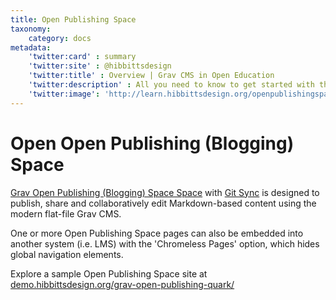 ```yaml
---
title: Open Publishing Space
taxonomy:
    category: docs
metadata:
    'twitter:card' : summary
    'twitter:site' : @hibbittsdesign
    'twitter:title' : Overview | Grav CMS in Open Education
    'twitter:description' : All you need to know to get started with the open source Grav CMS Open Publishing Space skeleton package.
    'twitter:image': 'http://learn.hibbittsdesign.org/openpublishingspace/learn-hibbittsdesign.png'
---
```


# Open Open Publishing (Blogging) Space

[Grav Open Publishing (Blogging) Space Space](https://github.com/hibbitts-design/grav-skeleton-open-publishing-space) with [Git Sync](https://github.com/trilbymedia/grav-plugin-git-sync) is designed to publish, share and collaboratively edit Markdown-based content using the modern flat-file Grav CMS.

One or more Open Publishing Space pages can also be embedded into another system (i.e. LMS) with the 'Chromeless Pages' option, which hides global navigation elements.

Explore a sample Open Publishing Space site at [demo.hibbittsdesign.org/grav-open-publishing-quark/](http://demo.hibbittsdesign.org/grav-open-publishing-quark/)
